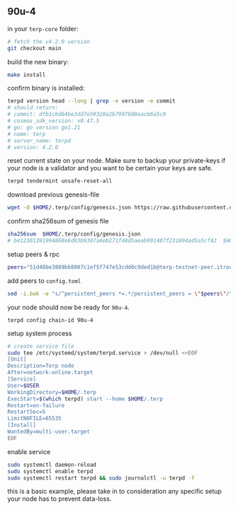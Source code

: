 ## 90u-4

in your `terp-core` folder:
```sh
# fetch the v4.2.0 version
git checkout main
```

build the new binary: 
```sh
make install
```

confirm binary is installed:
```sh
terpd version head --long | grep -e version -e commit
# should return: 
# commit: dfb1cbd64be3dd7e59320a2b7997608eacb6a5c0
# cosmos_sdk_version: v0.47.5
# go: go version go1.21
# name: terp
# server_name: terpd
# version: 4.2.0
```

reset current state on your node. Make sure to backup your private-keys if your node is a validator and you want to be certain your keys are safe. 
```sh
terpd tendermint unsafe-reset-all
```

download previous genesis-file
```sh
wget -O $HOME/.terp/config/genesis.json https://raw.githubusercontent.com/terpnetwork/networks/main/testnet/90u-4/genesis.json
```

confirm sha256sum of genesis file
```sh
sha256sum  $HOME/.terp/config/genesis.json
# b412301391994868e6d93b9307a4eb271fd4d5aeab991487f231894ad5a5cf42  $HOME/.terp/config/genesis.json
```
setup peers & rpc 
```sh
peers="51d48be3809bb8907c1ef5f747e53cdd0c9ded1b@terp-testnet-peer.itrocket.net:13656,57d7ad4f7d482655c497ca61378df8333868d0a4@testnet-peer.terp.network:26656" 
```

add peers to `config.toml`
```sh
sed -i.bak -e "s/^persistent_peers *=.*/persistent_peers = \"$peers\"/" $HOME/.terp/config/config.toml 
```

your node should now be ready for `90u-4`.
```
terpd config chain-id 90u-4
```

setup system process
```sh
# create service file
sudo tee /etc/systemd/system/terpd.service > /dev/null <<EOF
[Unit]
Description=Terp node
After=network-online.target
[Service]
User=$USER
WorkingDirectory=$HOME/.terp
ExecStart=$(which terpd) start --home $HOME/.terp
Restart=on-failure
RestartSec=5
LimitNOFILE=65535
[Install]
WantedBy=multi-user.target
EOF
```

enable service
```sh
sudo systemctl daemon-reload
sudo systemctl enable terpd
sudo systemctl restart terpd && sudo journalctl -u terpd -f
```

this is a basic example, please take in to consideration any specific setup your node has to prevent data-loss.

